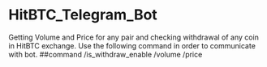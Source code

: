 # HitBTC_Telegram_Bot
Getting Volume and Price for any pair and checking withdrawal of any coin in HitBTC exchange.
Use the following command in order to communicate with bot.
##command
/is_withdraw_enable
/volume
/price
